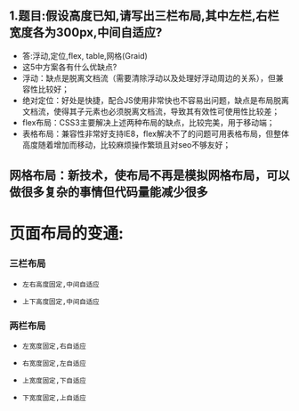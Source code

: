 ## 1.题目:假设高度已知,请写出三栏布局,其中左栏,右栏宽度各为300px,中间自适应?
* 答:浮动,定位,flex, table,网格(Graid)
* 这5中方案各有什么优缺点?
* 浮动：缺点是脱离文档流（需要清除浮动以及处理好浮动周边的关系），但兼容性比较好；
* 绝对定位：好处是快捷，配合JS使用非常快也不容易出问题，缺点是布局脱离文档流，使得其子元素也必须脱离文档流，导致其有效性可使用性比较差；
* flex布局：CSS3主要解决上述两种布局的缺点，比较完美，用于移动端；
* 表格布局：兼容性非常好支持IE8，flex解决不了的问题可用表格布局，但整体高度随着增加而移动，比较麻烦操作繁琐且对seo不够友好；
##     网格布局：新技术，使布局不再是模拟网格布局，可以做很多复杂的事情但代码量能减少很多



#   页面布局的变通:
### 三栏布局
*     左右高度固定,中间自适应
*     上下高度固定,中间自适应

### 两栏布局
*     左宽度固定,右自适应
*     右宽度固定,左自适应
*     上宽度固定,下自适应
*     下宽度固定,上自适应